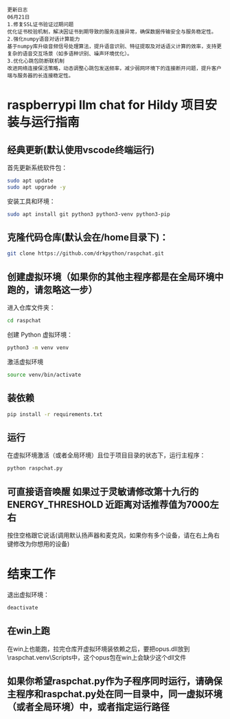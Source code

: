 ```
更新日志
06月21日
1.修复SSL证书验证过期问题
优化证书校验机制，解决因证书到期导致的服务连接异常，确保数据传输安全与服务稳定性。
2.强化numpy语音对话计算能力
基于numpy库升级音频信号处理算法，提升语音识别、特征提取及对话语义计算的效率，支持更复杂的语音交互场景（如多语种识别、噪声环境优化）。
3.优化心跳包防断联机制
改进网络连接保活策略，动态调整心跳包发送频率，减少弱网环境下的连接断开问题，提升客户端与服务器的长连接稳定性。
```
# raspberrypi llm chat for Hildy 项目安装与运行指南
## 经典更新(默认使用vscode终端运行)
首先更新系统软件包：
```bash
sudo apt update
sudo apt upgrade -y
```
安装工具和环境：
```bash
sudo apt install git python3 python3-venv python3-pip
```
## 克隆代码仓库(默认会在/home目录下)：
```bash
git clone https://github.com/drkpython/raspchat.git
```
## 创建虚拟环境（如果你的其他主程序都是在全局环境中跑的，请忽略这一步）
进入仓库文件夹：
```bash
cd raspchat
```
创建 Python 虚拟环境：
```bash
python3 -m venv venv
```
激活虚拟环境
```bash
source venv/bin/activate
```
## 装依赖
```bash
pip install -r requirements.txt
```
## 运行
在虚拟环境激活（或者全局环境）且位于项目目录的状态下，运行主程序：
```bash
python raspchat.py
```
## 可直接语音唤醒 如果过于灵敏请修改第十九行的ENERGY_THRESHOLD 近距离对话推荐值为7000左右
按住空格跟它说话(调用默认扬声器和麦克风，如果你有多个设备，请在右上角右键修改为你想用的设备)
# 结束工作
退出虚拟环境：
```bash
deactivate
```
## 在win上跑
在win上也能跑，拉完仓库开虚拟环境装依赖之后，要把opus.dll放到\raspchat\.venv\Scripts中，这个opus包在win上会缺少这个dll文件

## 如果你希望raspchat.py作为子程序同时运行，请确保主程序和raspchat.py处在同一目录中，同一虚拟环境（或者全局环境）中，或者指定运行路径
